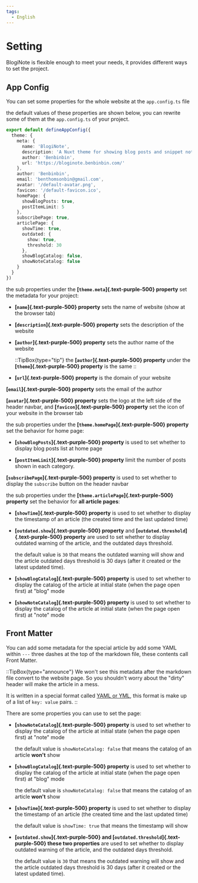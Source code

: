 ```yaml
---
tags:
  - English
---
```


# Setting

BlogiNote is flexible enough to meet your needs, it provides different ways to set the project.

## App Config
You can set some properties for the whole website at the `app.config.ts` file

the default values of these properties are shown below, you can rewrite some of them at the `app.config.ts` of your project.

```ts [app.config.ts]
export default defineAppConfig({
  theme: {
    meta: {
      name: 'BlogiNote',
      description: 'A Nuxt theme for showing blog posts and snippet notes with flexible layouts and multiple optimizations.',
      author: 'Benbinbin',
      url: 'https://bloginote.benbinbin.com/'
    },
    author: 'Benbinbin',
    email: 'benthomsonbin@gmail.com',
    avatar: '/default-avatar.png',
    favicon: '/default-favicon.ico',
    homePage: {
      showBlogPosts: true,
      postItemLimit: 5
    },
    subscribePage: true,
    articlePage: {
      showTime: true,
      outdated: {
        show: true,
        threshold: 30
      },
      showBlogCatalog: false,
      showNoteCatalog: false
    }
  }
})
```

the sub properties under the **[`theme.meta`]{.text-purple-500} property** set the metadata for your project:

* **[`name`]{.text-purple-500} property** sets the name of website (show at the browser tab)

* **[`description`]{.text-purple-500} property** sets the description of the website

* **[`author`]{.text-purple-500} property** sets the author name of the website

  ::TipBox{type="tip"}
  the **[`author`]{.text-purple-500} property** under the **[`theme`]{.text-purple-500} property** is the same
  ::

* **[`url`]{.text-purple-500} property** is the domain of your website

**[`email`]{.text-purple-500} property** sets the email of the author

**[`avatar`]{.text-purple-500} property** sets the logo at the left side of the header navbar, and **[`favicon`]{.text-purple-500} property** set the icon of your website in the browser tab

the sub properties under the **[`theme.homePage`]{.text-purple-500} property** set the behavior for home page:

* **[`showBlogPosts`]{.text-purple-500} property** is used to set whether to display blog posts list at home page

* **[`postItemLimit`]{.text-purple-500} property** limit the number of posts shown in each category.

**[`subscribePage`]{.text-purple-500} property** is used to set whether to display the `subscribe` button on the header navbar

the sub properties under the **[`theme.articlePage`]{.text-purple-500} property** set the behavior for **all article pages**:

* **[`showTime`]{.text-purple-500} property** is used to set whether to display the timestamp of an article (the created time and the last updated time)

* **[`outdated.show`]{.text-purple-500} property** and **[`outdated.threshold`]{.text-purple-500} property** are used to set whether to display outdated warning of the article, and the outdated days threshold.

    the default value is `30` that means the outdated warning will show and the article outdated days threshold is 30 days (after it created or the latest updated time).

* **[`showBlogCatalog`]{.text-purple-500} property** is used to set whether to display the catalog of the article at initial state (when the page open first) at "blog" mode

* **[`showNoteCatalog`]{.text-purple-500} property** is used to set whether to display the catalog of the article at initial state (when the page open first) at "note" mode

## Front Matter
You can add some metadata for the special article by add some YAML within `---` three dashes at the top of the markdown file, these contents call Front Matter.

::TipBox{type="announce"}
We won't see this metadata after the markdown file convert to the website page. So you shouldn't worry about the "dirty" header will make the article in a mess.

It is written in a special format called [YAML or YML](https://yaml.org/), this format is make up of a list of `key: value` pairs.
::

There are some properties you can use to set the page:

* **[`showNoteCatalog`]{.text-purple-500} property** is used to set whether to display the catalog of the article at initial state (when the page open first) at "note" mode

  the default value is `showNoteCatalog: false` that means the catalog of an article **won't** show

* **[`showBlogCatalog`]{.text-purple-500} property** is used to set whether to display the catalog of the article at initial state (when the page open first) at "blog" mode

  the default value is `showNoteCatalog: false` that means the catalog of an article **won't** show

* **[`showTime`]{.text-purple-500} property** is used to set whether to display the timestamp of an article (the created time and the last updated time)

  the default value is `showTime: true` that means the timestamp will show

* **[`outdated.show`]{.text-purple-500} and [`outdated.threshold`]{.text-purple-500} these two properties** are used to set whether to display outdated warning of the article, and the outdated days threshold.

    the default value is `30` that means the outdated warning will show and the article outdated days threshold is 30 days (after it created or the latest updated time).